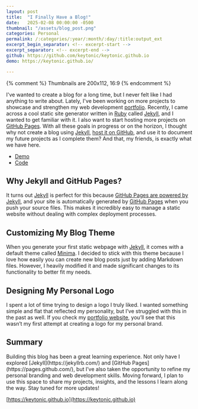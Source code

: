 ```yaml
---
layout: post
title:  "I Finally Have a Blog!"
date:   2025-02-08 00:00:00 -0500
thumbnail: "/assets/blog_post.png"
categories: Personal
permalink: /:categories/:year/:month/:day/:title:output_ext
excerpt_begin_separator: <!-- excerpt-start -->
excerpt_separator: <!-- excerpt-end -->
github: https://github.com/keytonic/keytonic.github.io
demo: https://keytonic.github.io/

---
```

{% comment %} 
    Thumbnails are 200x112, 16:9
{% endcomment %}



I've wanted to create a blog for a long time, but I never felt like I had anything to write about. Lately, I've been working on more projects to showcase and strengthen my web development [portfolio](https://andrewtowner.com). Recently, I came across a cool static site generator written in [Ruby](https://www.ruby-lang.org/en/) called [Jekyll](https://jekyllrb.com/), and I wanted to get familiar with it. I also want to start hosting more projects on [GitHub Pages](https://pages.github.com/). With all these goals in progress or on the horizon, I thought why not create a blog using [Jekyll](https://jekyllrb.com/), [host it on GitHub](https://github.com/keytonic/keytonic.github.io), and use it to document my future projects as I complete them? And that, my friends, is exactly what we have here.

- [Demo](https://keytonic.github.io/)
- [Code](https://github.com/keytonic/keytonic.github.io)

## Why Jekyll and GitHub Pages?


It turns out [Jekyll](https://jekyllrb.com/) is perfect for this because [GitHub Pages are powered by Jekyll](https://jekyllrb.com/docs/github-pages/), and your site is automatically generated by [GitHub Pages](https://pages.github.com/) when you push your source files. This makes it incredibly easy to manage a static website without dealing with complex deployment processes.

## Customizing My Blog Theme


When you generate your first static webpage with [Jekyll](https://jekyllrb.com/), it comes with a default theme called [Minima](https://github.com/jekyll/minima). I decided to stick with this theme because I love how easily you can create new blog posts just by adding Markdown files. However, I heavily modified it and made significant changes to its functionality to better fit my needs.

## Designing My Personal Logo


I spent a lot of time trying to design a logo I truly liked. I wanted something simple and flat that reflected my personality, but I’ve struggled with this in the past as well. If you check my [portfolio website](https://andrewtowner.com), you’ll see that this wasn’t my first attempt at creating a logo for my personal brand.

## Summary


<!-- excerpt-start -->Building this blog has been a great learning experience. Not only have I explored [Jekyll](https://jekyllrb.com/) and [GitHub Pages](https://pages.github.com/), but I’ve also taken the opportunity to refine my personal branding and web development skills. Moving forward, I plan to use this space to share my projects, insights, and the lessons I learn along the way. Stay tuned for more updates!<!-- excerpt-end -->

[https://keytonic.github.io](https://keytonic.github.io)